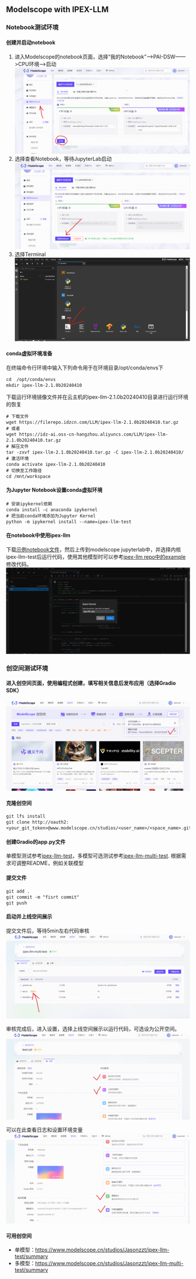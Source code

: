 ## Modelscope with IPEX-LLM

### Notebook测试环境

#### 创建并启动notebook

1. 进入Modelscope的notebook页面，选择“我的Notebook”——>PAI-DSW——>CPU环境——>启动
   ![1712638274904](image/README/1712638274904.png)
2. 选择查看Notebook，等待JupyterLab启动
   ![1712638475432](image/README/1712638475432.png)
3. 选择Terminal
   ![1712638629533](image/README/1712638629533.png)

#### conda虚拟环境准备

在终端命令行环境中输入下列命令用于在环境目录/opt/conda/envs下

```
cd  /opt/conda/envs 
mkdir ipex-llm-2.1.0b20240410
```

下载运行环境镜像文件并在云主机的ipex-llm-2.1.0b20240410目录进行运行环境的恢复

```
# 下载文件
wget https://filerepo.idzcn.com/LLM/ipex-llm-2.1.0b20240410.tar.gz
# 或者
wget https://idz-ai.oss-cn-hangzhou.aliyuncs.com/LLM/ipex-llm-2.1.0b20240410.tar.gz
# 解压文件
tar -zxvf ipex-llm-2.1.0b20240410.tar.gz -C ipex-llm-2.1.0b20240410/
# 激活环境
conda activate ipex-llm-2.1.0b20240410
# 切换至工作路径
cd /mnt/workspace
```

#### 为Jupyter Notebook设置conda虚拟环境

```
# 安装ipykernel依赖
conda install -c anaconda ipykernel
# 把当前conda环境添加为Jupyter Kernel
python -m ipykernel install --name=ipex-llm-test
```

#### 在notebook中使用ipex-llm

下载[示例notebook文件](https://github.com/Jasonzzt/Modelscope-ipex-llm/blob/main/ipex-llm-test.ipynb)，然后上传到modelscope jupyterlab中，并选择内核ipex-llm-test后运行代码，使用其他模型时可以参考[ipex-llm repo中的example](https://github.com/intel-analytics/ipex-llm/tree/main/python/llm/example/CPU/HF-Transformers-AutoModels/Model)修改代码。
![1712643136692](image/README/1712643136692.png)

### 创空间测试环境

#### 进入创空间页面，使用编程式创建，填写相关信息后发布应用（选择Gradio SDK）

![1712643505924](image/README/1712643505924.png)

#### 克隆创空间

```
git lfs install
git clone http://oauth2:<your_git_token>@www.modelscope.cn/studios/<user_name>/<space_name>.git
```

#### 创建Gradio的app.py文件

单模型测试参考[ipex-llm-test](https://github.com/Jasonzzt/Modelscope-ipex-llm/blob/main/ipex-llm-test.py)，多模型可选测试参考[ipex-llm-multi-test](https://github.com/Jasonzzt/Modelscope-ipex-llm/blob/main/ipex-llm-multi-test.py).
根据需求可调整README，例如关联模型

#### 提交文件

```
git add .
git commit -m "fisrt commit"
git push
```

#### 启动并上线空间展示

提交文件后，等待5min左右代码审核
![1712644611357](image/README/1712644611357.png)

审核完成后，进入设置，选择上线空间展示以运行代码，可选设为公开空间。
![1712644679332](image/README/1712644679332.png)

可以在此查看日志和设置环境变量
![1712644781217](image/README/1712644781217.png)

#### 可用创空间

- 单模型：https://www.modelscope.cn/studios/Jasonzzt/ipex-llm-test/summary
- 多模型：https://www.modelscope.cn/studios/Jasonzzt/ipex-llm-multi-test/summary
